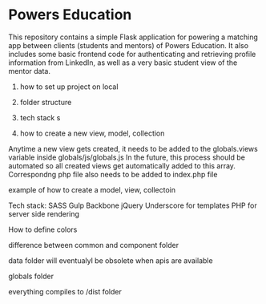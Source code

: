  <h1>Powers Education</h1>
 This repository contains a simple Flask application for powering a matching app between clients (students and mentors) of Powers Education.  It also includes some basic frontend code for authenticating and retrieving profile information from LinkedIn, as well as a very basic student view of the mentor data.

1. how to set up project on local

2. folder structure

3. tech stack
s
4. how to create a new view, model, collection

 Anytime a new view gets created, it needs to be added to the globals.views variable inside globals/js/globals.js
 In the future, this process should be automated so all created views get automatically added to this array.
 Correspondng php file also needs to be added to index.php file

 example of how to create a model, view, collectoin

 Tech stack:
 SASS
 Gulp
 Backbone
 jQuery
 Underscore for templates
 PHP for server side rendering

 How to define colors

 difference between common and component folder

 data folder will eventualyl be obsolete when apis are available

 globals folder

 everything compiles to /dist folder